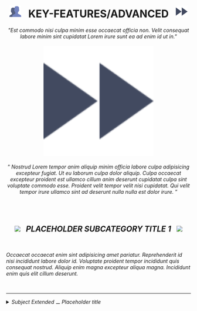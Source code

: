 <h1 class="hero__subject--advanced" align="center">
  <img src="../../../../assets/media/icons/vendors/flat__users.svg" width="32px" /> &nbsp;
  <b>KEY-FEATURES/ADVANCED</b> &nbsp;
  <img src="../../../../assets/media/icons/vendors/flat__fast-forward.svg" width="32px" />
</h1>

<div class="hero__main--advanced" align="center">
  <i>"Est commodo nisi culpa minim esse occaecat officia non.</i>
  <i>Velit consequat labore minim sint cupidatat Lorem irure sunt ea ad enim id ut in."</i>
  <br />
  <br />
  <img
  src="../../../../assets/media/icons/vendors/flat__fast-forward.svg"
  alt="placeholder main hero image"
  width="300px"
  />
  <br />
  <br />
  <q>
    <i>
    Nostrud Lorem tempor anim aliquip minim officia labore culpa adipisicing excepteur fugiat. Ut eu laborum culpa dolor aliquip. Culpa occaecat excepteur proident est ullamco cillum anim deserunt cupidatat culpa sint voluptate commodo esse. Proident velit tempor velit nisi cupidatat. Qui velit tempor irure ullamco sint ad deserunt nulla nulla est dolor irure.
    <i/>
  </q>
</div>

<br/>
<br/>
<br/>
<h2 class="heading__subcat-title--advanced---v01" align="center">
  <img src="https://image.flaticon.com/icons/png/128/1636/1636053.png" width="24px" /> &nbsp; <b>PLACEHOLDER SUBCATEGORY TITLE 1</b> &nbsp; <img src="https://image.flaticon.com/icons/png/128/1636/1636053.png" width="24px" />
</h2>
<br/>

Occaecat occaecat enim sint adipisicing amet pariatur. Reprehenderit id nisi incididunt labore dolor id. Voluptate proident tempor incididunt quis consequat nostrud. Aliquip enim magna excepteur aliqua magna. Incididunt enim quis elit cillum deserunt.

<br/>

---

<details>
  <summary><i>Subject Extended ⚊ Placeholder title</i></summary>

---

<br/>

Occaecat occaecat enim sint adipisicing amet pariatur. Reprehenderit id nisi incididunt labore dolor id. Voluptate proident tempor incididunt quis consequat nostrud. Aliquip enim magna excepteur aliqua magna. Incididunt enim quis elit cillum deserunt.

<br/>

</details>
